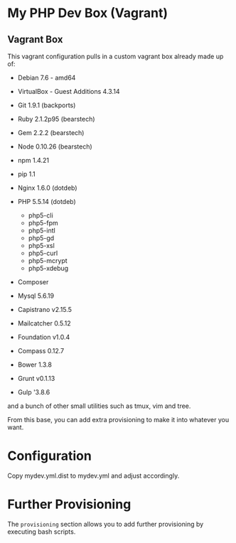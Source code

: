 # My PHP Dev Box (Vagrant) 

## Vagrant Box

This vagrant configuration pulls in a custom vagrant box already made up of:

* Debian 7.6 - amd64
* VirtualBox - Guest Additions 4.3.14
* Git 1.9.1 (backports)
* Ruby 2.1.2p95 (bearstech)
* Gem 2.2.2 (bearstech)
* Node 0.10.26 (bearstech)
* npm 1.4.21
* pip 1.1
* Nginx 1.6.0 (dotdeb)
* PHP 5.5.14 (dotdeb)
    * php5-cli
    * php5-fpm
    * php5-intl
    * php5-gd
    * php5-xsl
    * php5-curl
    * php5-mcrypt
    * php5-xdebug

* Composer
* Mysql 5.6.19
* Capistrano v2.15.5
* Mailcatcher 0.5.12
* Foundation v1.0.4
* Compass 0.12.7
* Bower 1.3.8
* Grunt v0.1.13
* Gulp '3.8.6

and a bunch of other small utilities such as tmux, vim and tree.

From this base, you can add extra provisioning to make it into whatever you want.

# Configuration

Copy mydev.yml.dist to mydev.yml and adjust accordingly.

# Further Provisioning

The `provisioning` section allows you to add further provisioning by executing bash scripts.
